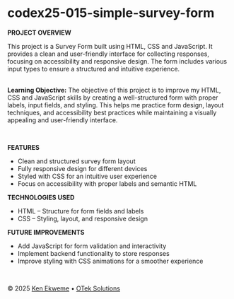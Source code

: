 # codex25-015-simple-survey-form

<p><strong>PROJECT OVERVIEW</strong></p>
This project is a Survey Form built using HTML, CSS and JavaScript. It provides a clean and user-friendly interface for collecting responses, focusing on accessibility and responsive design. The form includes various input types to ensure a structured and intuitive experience.
<br><br>
<p><strong>Learning Objective:</strong> The objective of this project is to improve my HTML, CSS and JavaScript skills by creating a well-structured form with proper labels, input fields, and styling. This helps me practice form design, layout techniques, and accessibility best practices while maintaining a visually appealing and user-friendly interface.</p>
<br>
<p><strong>FEATURES</strong></p>
<ul>
  <li>Clean and structured survey form layout</li>
  <li>Fully responsive design for different devices</li>
  <li>Styled with CSS for an intuitive user experience</li>
  <li>Focus on accessibility with proper labels and semantic HTML</li>
</ul>
<p><strong>TECHNOLOGIES USED</strong></p>
<ul>
  <li>HTML – Structure for form fields and labels</li>
  <li>CSS – Styling, layout, and responsive design</li>
</ul>
<p><strong>FUTURE IMPROVEMENTS</strong></p>
<ul>
  <li>Add JavaScript for form validation and interactivity</li>
  <li>Implement backend functionality to store responses</li>
  <li>Improve styling with CSS animations for a smoother experience</li>
</ul>
<br>
<footer>
    <p>&copy; 2025 <a href="https://www.linkedin.com/in/ekweme-ken" target="_blank">Ken Ekweme</a> &bull; <a href="https://www.oteksolutions.net" target="_blank">OTek Solutions</a></p>
</footer>

